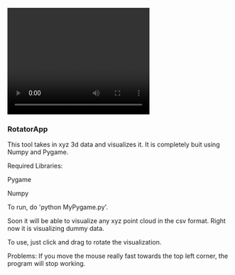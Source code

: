 <video src="Animations/CylinderVideo" width="320" height="240" controls></video>



### RotatorApp

This tool takes in xyz 3d data and visualizes it. It is completely buit using Numpy and Pygame.

Required Libraries:

Pygame

Numpy

To run, do 'python MyPygame.py'.

Soon it will be able to visualize any xyz point cloud in the csv format. Right now it is visualizing dummy data.

To use, just click and drag to rotate the visualization.



Problems:
If you move the mouse really fast towards the top left corner, the program will stop working. 
